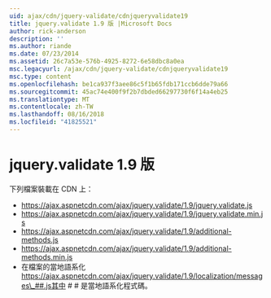 ```yaml
---
uid: ajax/cdn/jquery-validate/cdnjqueryvalidate19
title: jquery.validate 1.9 版 |Microsoft Docs
author: rick-anderson
description: ''
ms.author: riande
ms.date: 07/23/2014
ms.assetid: 26c7a53e-576b-4925-8272-6e58dbc8a0ea
msc.legacyurl: /ajax/cdn/jquery-validate/cdnjqueryvalidate19
msc.type: content
ms.openlocfilehash: be1ca937f3aee86c5f1b65fdb171ccb6dde79a66
ms.sourcegitcommit: 45ac74e400f9f2b7dbded66297730f6f14a4eb25
ms.translationtype: MT
ms.contentlocale: zh-TW
ms.lasthandoff: 08/16/2018
ms.locfileid: "41825521"
---
```

<a name="jqueryvalidate-version-19"></a>jquery.validate 1.9 版
====================
下列檔案裝載在 CDN 上：

- https://ajax.aspnetcdn.com/ajax/jquery.validate/1.9/jquery.validate.js
- https://ajax.aspnetcdn.com/ajax/jquery.validate/1.9/jquery.validate.min.js
- https://ajax.aspnetcdn.com/ajax/jquery.validate/1.9/additional-methods.js
- https://ajax.aspnetcdn.com/ajax/jquery.validate/1.9/additional-methods.min.js
- 在檔案的當地語系化 https://ajax.aspnetcdn.com/ajax/jquery.validate/1.9/localization/messages\_##.js其中 # # 是當地語系化程式碼。
